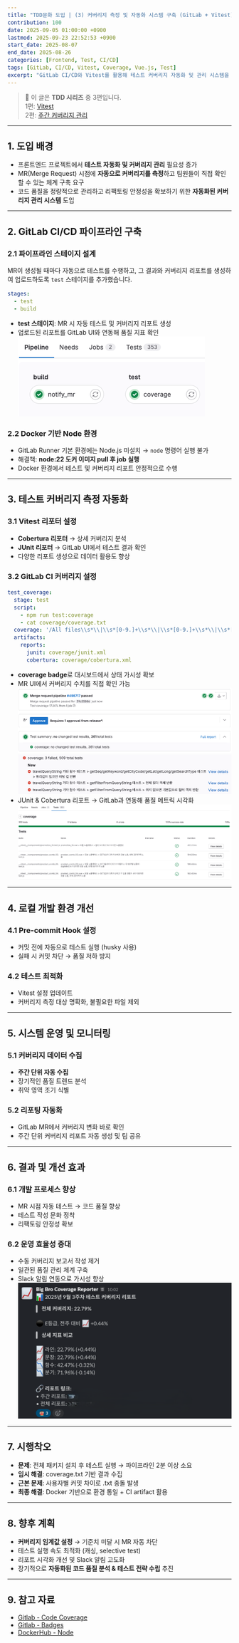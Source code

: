 ```yaml
---
title: "TDD문화 도입 | (3) 커버리지 측정 및 자동화 시스템 구축 (GitLab + Vitest)"
contribution: 100
date: 2025-09-05 01:00:00 +0900
lastmod: 2025-09-23 22:52:53 +0900
start_date: 2025-08-07
end_date: 2025-08-26
categories: [Frontend, Test, CI/CD]
tags: [GitLab, CI/CD, Vitest, Coverage, Vue.js, Test]
excerpt: "GitLab CI/CD와 Vitest를 활용해 테스트 커버리지 자동화 및 관리 시스템을 구축한 과정과 시행착오를 정리합니다."
---
```


> 📌 이 글은 **TDD 시리즈** 중 3편입니다.  
> 1편: [Vitest](/posts/tdd_vitest)  
> 2편: [주간 커버리지 관리](/posts/tdd_bigbro)

---

## 1. 도입 배경

- 프론트엔드 프로젝트에서 **테스트 자동화 및 커버리지 관리** 필요성 증가  
- MR(Merge Request) 시점에 **자동으로 커버리지를 측정**하고 팀원들이 직접 확인할 수 있는 체계 구축 요구  
- 코드 품질을 정량적으로 관리하고 리팩토링 안정성을 확보하기 위한 **자동화된 커버리지 관리 시스템** 도입  

---

## 2. GitLab CI/CD 파이프라인 구축

### 2.1 파이프라인 스테이지 설계
MR이 생성될 때마다 자동으로 테스트를 수행하고, 그 결과와 커버리지 리포트를 생성하여 업로드하도록 `test` 스테이지를 추가했습니다.

```yaml
stages:
  - test
  - build
```

- **test 스테이지**: MR 시 자동 테스트 및 커버리지 리포트 생성
- 업로드된 리포트를 GitLab UI와 연동해 품질 지표 확인
![테스트 스테이지](/assets/img/2025-01-25/tdd_gitlab_4.png)

### 2.2 Docker 기반 Node 환경
- GitLab Runner 기본 환경에는 Node.js 미설치 → `node` 명령어 실행 불가
- 해결책: **node:22 도커 이미지 pull 후 job 실행**
- Docker 환경에서 테스트 및 커버리지 리포트 안정적으로 수행

---

## 3. 테스트 커버리지 측정 자동화
### 3.1 Vitest 리포터 설정
- **Cobertura 리포터** → 상세 커버리지 분석
- **JUnit 리포터** → GitLab UI에서 테스트 결과 확인
- 다양한 리포트 생성으로 데이터 활용도 향상

### 3.2 GitLab CI 커버리지 설정
```yaml
test_coverage:
  stage: test
  script:
    - npm run test:coverage
    - cat coverage/coverage.txt
  coverage: '/All files\\s*\\|\\s*[0-9.]+\\s*\\|\\s*[0-9.]+\\s*\\|\\s*[0-9.]+\\s*\\|\\s*([0-9.]+)\\s*\\|/'
  artifacts:
    reports:
      junit: coverage/junit.xml
      cobertura: coverage/cobertura.xml
```
- **coverage badge**로 대시보드에서 상태 가시성 확보
- MR UI에서 커버리지 수치를 직접 확인 가능
![GitLab MR UI - 성공](/assets/img/2025-01-25/tdd_gitlab_1.png)
![GitLab MR UI - 실패](/assets/img/2025-01-25/tdd_gitlab_3.png)
- JUnit & Cobertura 리포트 → GitLab과 연동해 품질 메트릭 시각화
![JUnit 리포트](/assets/img/2025-01-25/tdd_gitlab_2.png)

---

## 4. 로컬 개발 환경 개선
### 4.1 Pre-commit Hook 설정
- 커밋 전에 자동으로 테스트 실행 (husky 사용)
- 실패 시 커밋 차단 → 품질 저하 방지

### 4.2 테스트 최적화
- Vitest 설정 업데이트
- 커버리지 측정 대상 명확화, 불필요한 파일 제외

---

## 5. 시스템 운영 및 모니터링
### 5.1 커버리지 데이터 수집
- **주간 단위 자동 수집**
- 장기적인 품질 트렌드 분석
- 취약 영역 조기 식별

### 5.2 리포팅 자동화
- GitLab MR에서 커버리지 변화 바로 확인
- 주간 단위 커버리지 리포트 자동 생성 및 팀 공유

---

## 6. 결과 및 개선 효과
### 6.1 개발 프로세스 향상
- MR 시점 자동 테스트 → 코드 품질 향상
- 테스트 작성 문화 정착
- 리팩토링 안정성 확보

### 6.2 운영 효율성 증대
- 수동 커버리지 보고서 작성 제거
- 일관된 품질 관리 체계 구축
- Slack 알림 연동으로 가시성 향상
![Slack 알림](/assets/img/2025-01-25/tdd_gitlab_5.png)
---

## 7. 시행착오
- **문제**: 전체 패키지 설치 후 테스트 실행 → 파이프라인 2분 이상 소요
- **임시 해결**: coverage.txt 기반 결과 수집
- **근본 문제**: 사용자별 커밋 차이로 .txt 충돌 발생
- **최종 해결**: Docker 기반으로 환경 통일 + CI artifact 활용

---

## 8. 향후 계획
- **커버리지 임계값 설정** → 기준치 미달 시 MR 자동 차단
- 테스트 실행 속도 최적화 (캐싱, selective test)
- 리포트 시각화 개선 및 Slack 알림 고도화
- 장기적으로 **자동화된 코드 품질 분석 & 테스트 전략 수립** 추진

---

## 9. 참고 자료

- [Gitlab - Code Coverage](https://docs.gitlab.com/ci/testing/code_coverage/)
- [Gitlab - Badges](https://docs.gitlab.com/user/project/badges/)
- [DockerHub - Node](https://hub.docker.com/_/node)